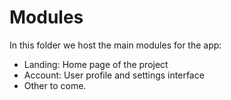 # Modules

In this folder we host the main modules for the app:

- Landing: Home page of the project
- Account: User profile and settings interface
- Other to come.
